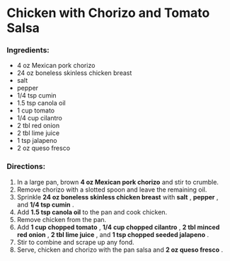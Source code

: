 # Chicken with Chorizo and Tomato Salsa 

### Ingredients: 
* 4 oz Mexican pork chorizo
* 24 oz boneless skinless chicken breast
*  salt
*  pepper
* 1/4 tsp cumin
* 1.5 tsp canola oil
* 1 cup tomato
* 1/4 cup cilantro
* 2 tbl red onion
* 2 tbl lime juice
* 1 tsp jalapeno
* 2 oz queso fresco

### Directions: 
1. In a large pan, brown **4 oz Mexican pork chorizo** and stir to crumble. 
2. Remove chorizo with a slotted spoon and leave the remaining oil. 
3. Sprinkle **24 oz boneless skinless chicken breast** with **salt** , **pepper** , and **1/4 tsp cumin** . 
4. Add **1.5 tsp canola oil** to the pan and cook chicken. 
5. Remove chicken from the pan. 
6. Add **1 cup chopped tomato** , **1/4 cup chopped cilantro** , **2 tbl minced red onion** , **2 tbl lime juice** , and **1 tsp chopped seeded jalapeno** . 
7. Stir to combine and scrape up any fond. 
8. Serve, chicken and chorizo with the pan salsa and **2 oz queso fresco** . 
